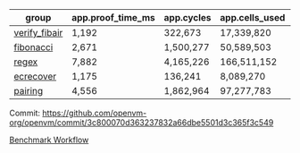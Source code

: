 | group | app.proof_time_ms | app.cycles | app.cells_used | leaf.proof_time_ms | leaf.cycles | leaf.cells_used |
| -- | -- | -- | -- | -- | -- | -- |
| [verify_fibair](https://github.com/openvm-org/openvm/blob/benchmark-results/benchmarks/verify_fibair-3c800070d363237832a66dbe5501d3c365f3c549.md) | 1,192 |  322,673 |  17,339,820 |- | - | - |
| [fibonacci](https://github.com/openvm-org/openvm/blob/benchmark-results/benchmarks/fibonacci-3c800070d363237832a66dbe5501d3c365f3c549.md) | 2,671 |  1,500,277 |  50,589,503 | 3,615 |  1,248,051 |  69,834,114 |
| [regex](https://github.com/openvm-org/openvm/blob/benchmark-results/benchmarks/regex-3c800070d363237832a66dbe5501d3c365f3c549.md) | 7,882 |  4,165,226 |  166,511,152 | 13,979 |  3,951,482 |  303,656,026 |
| [ecrecover](https://github.com/openvm-org/openvm/blob/benchmark-results/benchmarks/ecrecover-3c800070d363237832a66dbe5501d3c365f3c549.md) | 1,175 |  136,241 |  8,089,270 | 11,691 |  3,012,525 |  245,093,392 |
| [pairing](https://github.com/openvm-org/openvm/blob/benchmark-results/benchmarks/pairing-3c800070d363237832a66dbe5501d3c365f3c549.md) | 4,556 |  1,862,964 |  97,277,783 | 8,771 |  2,574,488 |  205,524,842 |


Commit: https://github.com/openvm-org/openvm/commit/3c800070d363237832a66dbe5501d3c365f3c549

[Benchmark Workflow](https://github.com/openvm-org/openvm/actions/runs/15931749065)

